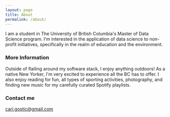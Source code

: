 ```yaml
---
layout: page
title: About
permalink: /about/
---
```


I am a student in The University of British Columbia's Master of Data Science program. I'm interested in the application of data science to non-profit initiatives, specifically in the realm of education and the environment. 

### More Information

Outside of flailing around my software stack, I enjoy anything outdoors! As a native New Yorker, I'm very excited to experience all the BC has to offer. I also enjoy reading for fun, all types of sporting activities, photography, and finding new music for my carefully curated Spotify playlists.

### Contact me

[cari.gostic@gmail.com](mailto:cari.gostic@gmail.com)